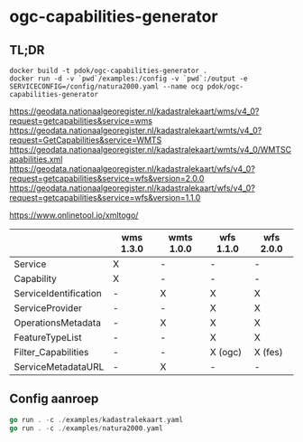 # ogc-capabilities-generator

## TL;DR

```docker
docker build -t pdok/ogc-capabilities-generator .
docker run -d -v `pwd`/examples:/config -v `pwd`:/output -e SERVICECONFIG=/config/natura2000.yaml --name ocg pdok/ogc-capabilities-generator
```

https://geodata.nationaalgeoregister.nl/kadastralekaart/wms/v4_0?request=getcapabilities&service=wms
https://geodata.nationaalgeoregister.nl/kadastralekaart/wmts/v4_0?request=GetCapabilities&service=WMTS
https://geodata.nationaalgeoregister.nl/kadastralekaart/wmts/v4_0/WMTSCapabilities.xml
https://geodata.nationaalgeoregister.nl/kadastralekaart/wfs/v4_0?request=getcapabilities&service=wfs&version=2.0.0
https://geodata.nationaalgeoregister.nl/kadastralekaart/wfs/v4_0?request=getcapabilities&service=wfs&version=1.1.0

https://www.onlinetool.io/xmltogo/

| | wms 1.3.0 | wmts 1.0.0 | wfs 1.1.0 | wfs 2.0.0 |
|---|---|---|---|---|
| Service | X | - | - | - |
| Capability | X | - | - | - |
| ServiceIdentification | - | X | X | X |
| ServiceProvider | - | - | X | X |
| OperationsMetadata | - | X | X | X |
| FeatureTypeList | - | - | X | X |
| Filter_Capabilities | - | - | X (ogc) | X (fes) |
| ServiceMetadataURL | - | X | - | - |

## Config aanroep

```go
go run . -c ./examples/kadastralekaart.yaml
go run . -c ./examples/natura2000.yaml
```
